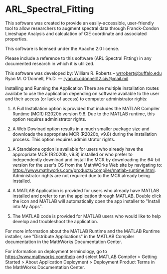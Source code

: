 # ARL_Spectral_Fitting

This software was created to provide an easily-accessible, user-friendly tool to allow researchers to augment spectral data through Franck-Condon Lineshape Analysis and calculation of CIE coordinate and associated properties.

This software is licensed under the Apache 2.0 license.

Please include a reference to this software (ARL Spectral Fitting) in any documented research in which it is utilized.  

This software was developed by:
William R. Roberts – wrrobert@buffalo.edu
Ryan M. O'Donnell, Ph.D. — ryan.m.odonnell12.civ@mail.mil

Installing and Running the Application
There are multiple installation routes availabe to use the application depending on software available to the user and their access (or lack of access) to computer administrator rights:

1. A Full Installation option is provided that includes the MATLAB Compiler Runtime (MCR) R2020b version 9.8. Due to the MATLAB runtime, this option requires administrator rights.

2. A Web Dowload option results in a much smaller package size and downloads the appropriate MCR (R2020b, v9.8) during the installation process. This option requires administrator rights.

3. A Standalone option is available for users who already have the appropriate MCR (R2020b, v9.8) installed or who prefer to independently download and install the MCR by downloading the 64-bit version for the user's OS from the MathWOrks Web site by navigating to: https://www.mathworks.com/products/compiler/matlab-runtime.html. Administrator rights are not required due to the MCR already being installed.

4. A MATLAB Application is provided for users who already have MATLAB installed and prefer to run the application through MATLAB. Double click the icon and MATLAB will automatically open the app installer to "Install into My Apps". 

5. The MATLAB code is provided for MATLAB users who would like to help develop and troubleshoot the application.

For more information about the MATLAB Runtime and the MATLAB Runtime installer, see "Distribute Applications" in the MATLAB Compiler documentation in the MathWorks Documentation Center.

For information on deployment terminology, go to https://www.mathworks.com/help and select MATLAB Compiler > Getting Started > About Application Deployment > Deployment Product Terms in the MathWorks Documentation Center.

